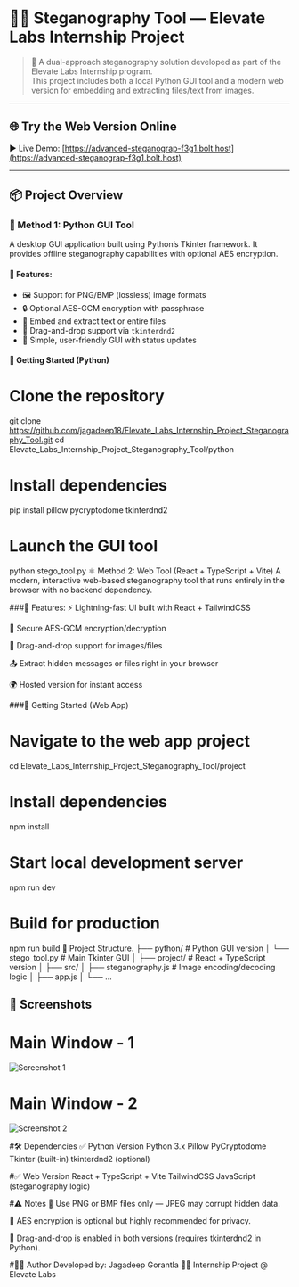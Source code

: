 # 🕵️‍♂️ Steganography Tool — Elevate Labs Internship Project

> 🔐 A dual-approach steganography solution developed as part of the Elevate Labs Internship program.  
> This project includes both a local Python GUI tool and a modern web version for embedding and extracting files/text from images.

---

## 🌐 Try the Web Version Online

▶️ Live Demo: [https://advanced-steganograp-f3g1.bolt.host](https://advanced-steganograp-f3g1.bolt.host)

---

## 📦 Project Overview

### 🧩 Method 1: Python GUI Tool

A desktop GUI application built using Python’s Tkinter framework. It provides offline steganography capabilities with optional AES encryption.

#### 🔧 Features:
- 🖼️ Support for PNG/BMP (lossless) image formats  
- 🔒 Optional AES-GCM encryption with passphrase  
- 📄 Embed and extract text or entire files  
- 💬 Drag-and-drop support via `tkinterdnd2`  
- 🎨 Simple, user-friendly GUI with status updates  

#### 🚀 Getting Started (Python)

# Clone the repository
git clone https://github.com/jagadeep18/Elevate_Labs_Internship_Project_Steganography_Tool.git
cd Elevate_Labs_Internship_Project_Steganography_Tool/python

# Install dependencies
pip install pillow pycryptodome tkinterdnd2

# Launch the GUI tool
python stego_tool.py
⚛️ Method 2: Web Tool (React + TypeScript + Vite)
A modern, interactive web-based steganography tool that runs entirely in the browser with no backend dependency.

###🔧 Features:
⚡ Lightning-fast UI built with React + TailwindCSS

🔐 Secure AES-GCM encryption/decryption

📂 Drag-and-drop support for images/files

📤 Extract hidden messages or files right in your browser

🌍 Hosted version for instant access

###🚀 Getting Started (Web App)

# Navigate to the web app project
cd Elevate_Labs_Internship_Project_Steganography_Tool/project

# Install dependencies
npm install

# Start local development server
npm run dev

# Build for production
npm run build
📁 Project Structure.
├── python/               # Python GUI version
│   └── stego_tool.py     # Main Tkinter GUI
│
├── project/              # React + TypeScript version
│   ├── src/
│   ├── steganography.js  # Image encoding/decoding logic
│   ├── app.js
│   └── ...

## 📸 Screenshots

# Main Window - 1
![Screenshot 1](https://github.com/jagadeep18/Elevate_Labs_Internship_Project_Steganography_Tool/blob/main/Screenshot_1.png?raw=true)

# Main Window - 2
![Screenshot 2](https://github.com/jagadeep18/Elevate_Labs_Internship_Project_Steganography_Tool/blob/main/Screenshot_2.png?raw=true)


#🛠 Dependencies
✅ Python Version
Python 3.x
Pillow
PyCryptodome
Tkinter (built-in)
tkinterdnd2 (optional)

#✅ Web Version
React + TypeScript + Vite
TailwindCSS
JavaScript (steganography logic)



#⚠️ Notes
📌 Use PNG or BMP files only — JPEG may corrupt hidden data.

🔐 AES encryption is optional but highly recommended for privacy.

📂 Drag-and-drop is enabled in both versions (requires tkinterdnd2 in Python).



#👨‍💻 Author
Developed by: Jagadeep Gorantla
🧑‍💻 Internship Project @ Elevate Labs
